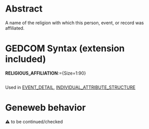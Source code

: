 ﻿# Abstract
A name of the religion with which this person, event, or record was affiliated.


# GEDCOM Syntax (extension included)

**RELIGIOUS_AFFILIATION**:={Size=1:90}
<pre>
</pre>
Used in <a href=Ged.EVENT_DETAIL.md>EVENT_DETAIL</a>, <a href=Ged.INDIVIDUAL_ATTRIBUTE_STRUCTURE.md>INDIVIDUAL_ATTRIBUTE_STRUCTURE</a><br />

# Geneweb behavior


:warning: to be continued/checked

